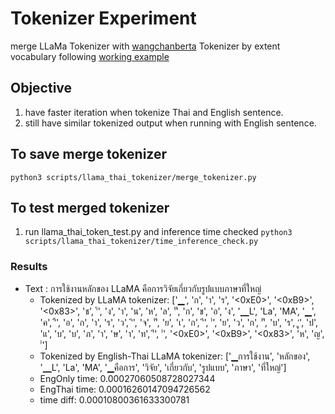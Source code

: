 # Tokenizer Experiment

merge LLaMa Tokenizer with [wangchanberta](https://huggingface.co/airesearch/wangchanberta-base-att-spm-uncased/tree/main) Tokenizer by extent vocabulary following [working example](https://github.com/ymcui/Chinese-LLaMA-Alpaca/blob/main/README_EN.md) 

## Objective
1. have faster iteration when tokenize Thai and English sentence.
2. still have similar tokenized output when running with English sentence.

## To save merge tokenizer

```python3 scripts/llama_thai_tokenizer/merge_tokenizer.py```

## To test merged tokenizer

1.  run llama_thai_token_test.py and inference time checked
```python3 scripts/llama_thai_tokenizer/time_inference_check.py```

### Results
- Text : การใช้งานหลักของ LLaMA คือการวิจัยเกี่ยวกับรูปแบบภาษาที่ใหญ่
    - Tokenized by LLaMA tokenizer: ['▁', 'ก', 'า', 'ร', '<0xE0>', '<0xB9>', '<0x83>', 'ช', '้', 'ง', 'า', 'น', 'ห', 'ล', 'ั', 'ก', 'ข', 'อ', 'ง', '▁L', 'La', 'MA', '▁', 'ค', 'ื', 'อ', 'ก', 'า', 'ร', 'ว', 'ิ', 'จ', 'ั', 'ย', 'เ', 'ก', 'ี', '่', 'ย', 'ว', 'ก', 'ั', 'บ', 'ร', 'ู', 'ป', 'แ', 'บ', 'บ', 'ภ', 'า', 'ษ', 'า', 'ท', 'ี', '่', '<0xE0>', '<0xB9>', '<0x83>', 'ห', 'ญ', '่']
    - Tokenized by English-Thai LLaMA tokenizer: ['▁การใช้งาน', 'หลักของ', '▁L', 'La', 'MA', '▁คือการ', 'วิจัย', 'เกี่ยวกับ', 'รูปแบบ', 'ภาษา', 'ที่ใหญ่']
    - EngOnly time: 0.00027060508728027344
    - EngThai time: 0.00016260147094726562
    - time diff: 0.00010800361633300781

